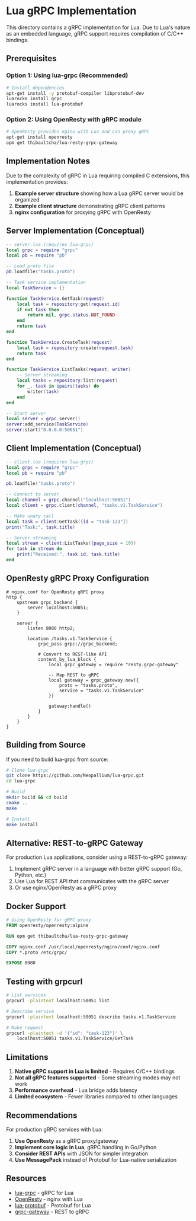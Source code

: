 # Lua gRPC Implementation

This directory contains a gRPC implementation for Lua. Due to Lua's nature as an embedded language, gRPC support requires compilation of C/C++ bindings.

## Prerequisites

### Option 1: Using lua-grpc (Recommended)
```bash
# Install dependencies
apt-get install -y protobuf-compiler libprotobuf-dev
luarocks install grpc
luarocks install lua-protobuf
```

### Option 2: Using OpenResty with gRPC module
```bash
# OpenResty provides nginx with Lua and can proxy gRPC
apt-get install openresty
opm get thibaultcha/lua-resty-grpc-gateway
```

## Implementation Notes

Due to the complexity of gRPC in Lua requiring compiled C extensions, this implementation provides:

1. **Example server structure** showing how a Lua gRPC server would be organized
2. **Example client structure** demonstrating gRPC client patterns
3. **nginx configuration** for proxying gRPC with OpenResty

## Server Implementation (Conceptual)

```lua
-- server.lua (requires lua-grpc)
local grpc = require "grpc"
local pb = require "pb"

-- Load proto file
pb.loadfile("tasks.proto")

-- Task service implementation
local TaskService = {}

function TaskService.GetTask(request)
    local task = repository:get(request.id)
    if not task then
        return nil, grpc.status.NOT_FOUND
    end
    return task
end

function TaskService.CreateTask(request)
    local task = repository:create(request.task)
    return task
end

function TaskService.ListTasks(request, writer)
    -- Server streaming
    local tasks = repository:list(request)
    for _, task in ipairs(tasks) do
        writer(task)
    end
end

-- Start server
local server = grpc.server()
server:add_service(TaskService)
server:start("0.0.0.0:50051")
```

## Client Implementation (Conceptual)

```lua
-- client.lua (requires lua-grpc)
local grpc = require "grpc"
local pb = require "pb"

pb.loadfile("tasks.proto")

-- Connect to server
local channel = grpc.channel("localhost:50051")
local client = grpc.client(channel, "tasks.v1.TaskService")

-- Make unary call
local task = client:GetTask({id = "task-123"})
print("Task:", task.title)

-- Server streaming
local stream = client:ListTasks({page_size = 10})
for task in stream do
    print("Received:", task.id, task.title)
end
```

## OpenResty gRPC Proxy Configuration

```nginx
# nginx.conf for OpenResty gRPC proxy
http {
    upstream grpc_backend {
        server localhost:50051;
    }
    
    server {
        listen 8080 http2;
        
        location /tasks.v1.TaskService {
            grpc_pass grpc://grpc_backend;
            
            # Convert to REST-like API
            content_by_lua_block {
                local grpc_gateway = require "resty.grpc-gateway"
                
                -- Map REST to gRPC
                local gateway = grpc_gateway.new({
                    proto = "tasks.proto",
                    service = "tasks.v1.TaskService"
                })
                
                gateway:handle()
            }
        }
    }
}
```

## Building from Source

If you need to build lua-grpc from source:

```bash
# Clone lua-grpc
git clone https://github.com/Neopallium/lua-grpc.git
cd lua-grpc

# Build
mkdir build && cd build
cmake ..
make

# Install
make install
```

## Alternative: REST-to-gRPC Gateway

For production Lua applications, consider using a REST-to-gRPC gateway:

1. Implement gRPC server in a language with better gRPC support (Go, Python, etc.)
2. Use Lua for REST API that communicates with the gRPC server
3. Or use nginx/OpenResty as a gRPC proxy

## Docker Support

```dockerfile
# Using OpenResty for gRPC proxy
FROM openresty/openresty:alpine

RUN opm get thibaultcha/lua-resty-grpc-gateway

COPY nginx.conf /usr/local/openresty/nginx/conf/nginx.conf
COPY *.proto /etc/grpc/

EXPOSE 8080
```

## Testing with grpcurl

```bash
# List services
grpcurl -plaintext localhost:50051 list

# Describe service
grpcurl -plaintext localhost:50051 describe tasks.v1.TaskService

# Make request
grpcurl -plaintext -d '{"id": "task-123"}' \
    localhost:50051 tasks.v1.TaskService/GetTask
```

## Limitations

1. **Native gRPC support in Lua is limited** - Requires C/C++ bindings
2. **Not all gRPC features supported** - Some streaming modes may not work
3. **Performance overhead** - Lua bridge adds latency
4. **Limited ecosystem** - Fewer libraries compared to other languages

## Recommendations

For production gRPC services with Lua:

1. **Use OpenResty** as a gRPC proxy/gateway
2. **Implement core logic in Lua**, gRPC handling in Go/Python
3. **Consider REST APIs** with JSON for simpler integration
4. **Use MessagePack** instead of Protobuf for Lua-native serialization

## Resources

- [lua-grpc](https://github.com/Neopallium/lua-grpc) - gRPC for Lua
- [OpenResty](https://openresty.org/) - nginx with Lua
- [lua-protobuf](https://github.com/starwing/lua-protobuf) - Protobuf for Lua
- [grpc-gateway](https://github.com/grpc-ecosystem/grpc-gateway) - REST to gRPC